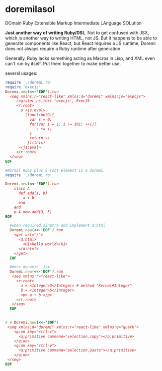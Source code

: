 # doremilasol
DOmain Ruby Extensible Markup Intermediate LAnguage SOLution

**Just another way of writing Ruby/DSL**.  Not to get confused with JSX, which is another way to writing HTML, not JS. 
But it happens to be able to generate components like React, but React requires a JS runtime, Doremi does not always require a Ruby runtime after generation.

Generally, Ruby lacks something acting as Macros in Lisp, and XML even can't run by itself. Put them together to make better use.

several usages:


``` ruby
require './doremi.rb'
require 'execjs'
Doremi.new(<<-'EOF').run
  <seq xmlns:r="react-like" xmlns:d="doremi" xmlns:js="execjs">
     register_ns_text 'execjs', ExecJS
     <r:root>     
       p <js:eval>
         (function(G){
           var s = 0;
           for(var i = 1; i != 101; ++i){
              s += i;
           }
           return s;
          })(this)
      </js:eval>
     </r:root>
  </seq>
EOF
```



```ruby
#Normal Ruby plus a root element is a doremi.
require './doremi.rb'

Doremi.new(<<-'EOF').run
    class A
      def add(a, b)
        a + b
      end
    end
    p A.new.add(3, 5)
EOF
```

```ruby
  #when required sinatra and implement d:html
  Doremi.new(<<-'EOF').run
    <get url="/">
      <d:html>
        <H1>Hello world</H1>
      </d:html>
    </get>
  EOF
```

```ruby
  #more dynamic `jsx`
  Doremi.new(<<-'EOF').run
   <seq xmlns:r="react-like">
     <r:root>
       a = <Integer>3</Integer> # method "Kernel#Integer"
       b = <Integer>5</Integer> 
       <p> a + b </p>
     </r:root>
   </seq>
  EOF
   
```



```ruby
r = Doremi.new(<<-'EOF')
 <seq xmlns:d="doremi" xmlns:r="react-like" xmlns:q="quark"> 
    <q:on key="ctrl-c">
      <q:primitive command="selection.copy"></q:primitive>
    </q:on>
    <q:on key="ctrl-v">
      <q:primitive command="selection.paste"></q:primitive>
    </q:on>
 </seq>
EOF
```
